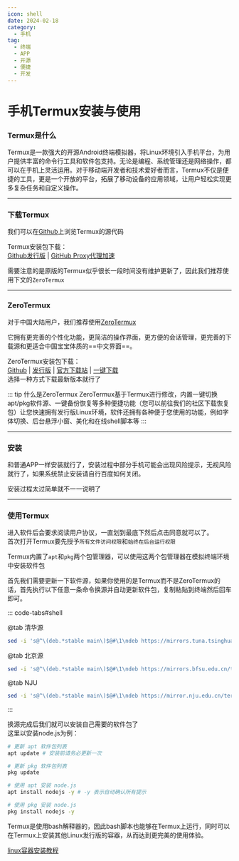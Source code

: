 ```yaml
---
icon: shell
date: 2024-02-18
category:
  - 手机
tag:
  - 终端
  - APP
  - 开源
  - 便捷
  - 开发
---
```


# 手机Termux安装与使用

### Termux是什么 

Termux是一款强大的开源Android终端模拟器，将Linux环境引入手机平台，为用户提供丰富的命令行工具和软件包支持。无论是编程、系统管理还是网络操作，都可以在手机上灵活运用。对于移动端开发者和技术爱好者而言，Termux不仅是便捷的工具，更是一个开放的平台，拓展了移动设备的应用领域，让用户轻松实现更多复杂任务和自定义操作。
<!-- more -->
---

### 下载Termux

我们可以在[Github](https://github.com/termux/termux-app)上浏览Termux的源代码  

Termux安装包下载：  
[Github发行版](https://github.com/termux/termux-app/releases) | [GitHub Proxy代理加速](https://mirrors.chenby.cn/https://github.com/termux/termux-app/releases/download/v0.118.0/termux-app_v0.118.0+github-debug_arm64-v8a.apk)
   
需要注意的是原版的Termux似乎很长一段时间没有维护更新了，因此我们推荐使用下文的`ZeroTermux`

---

### ZeroTermux
对于中国大陆用户，我们推荐使用[ZeroTermux](https://github.com/hanxinhao000/ZeroTermux)   
  
它拥有更完善的个性化功能，更简洁的操作界面，更方便的会话管理，更完善的下载源和更适合中国宝宝体质的==中文界面==。   
   
ZeroTermux安装包下载：  
[Github](https://github.com/hanxinhao000/ZeroTermux) | [发行版](https://github.com/hanxinhao000/ZeroTermux/releases) | [官方下载站](https://od.ixcmstudio.cn/repository/main/ZeroTermux/) | [一键下载](https://od.ixcmstudio.cn/repository/main/ZeroTermux/ZeroTermux%20-0.118.21.apk)  
选择一种方式下载最新版本就行了
 
::: tip 什么是ZeroTermux
ZeroTermux基于Termux进行修改，内置一键切换apt/pkg软件源、一键备份恢复等多种便捷功能（您可以前往我们的社区下载恢复包）让您快速拥有发行版Linux环境，软件还拥有各种便于您使用的功能，例如字体切换、后台悬浮小窗、美化和在线shell脚本等
:::

---
### 安装
和普通APP一样安装就行了，安装过程中部分手机可能会出现风险提示，无视风险就行了，如果系统禁止安装请自行百度如何关闭。   
   
安装过程太过简单就不一一说明了

---

### 使用Termux
进入软件后会要求阅读用户协议，一直划到最底下然后点击同意就可以了。   
首次打开Termux要先授予`所有文件访问权限`和`始终在后台运行权限`    
  
Termux内置了`apt`和`pkg`两个包管理器，可以使用这两个包管理器在模拟终端环境中安装软件包    
   
首先我们需要更新一下软件源，如果你使用的是Termux而不是ZeroTermux的话，首先执行以下任意一条命令换源并自动更新软件包，复制粘贴到终端然后回车即可。

::: code-tabs#shell

@tab 清华源
```bash
sed -i 's@^\(deb.*stable main\)$@#\1\ndeb https://mirrors.tuna.tsinghua.edu.cn/termux/termux-packages-24 stable main@' $PREFIX/etc/apt/sources.list
```

@tab 北京源
```bash
sed -i 's@^\(deb.*stable main\)$@#\1\ndeb https://mirrors.bfsu.edu.cn/termux/termux-packages-24 stable main@' $PREFIX/etc/apt/sources.list
```

@tab NJU
```bash
sed -i 's@^\(deb.*stable main\)$@#\1\ndeb https://mirror.nju.edu.cn/termux/termux-packages-24 stable main@' $PREFIX/etc/apt/sources.list &&sed -i 's@^\(deb.*science stable\)$@#\1\ndeb https://mirror.nju.edu.cn/termux/science-packages-24 science stable@' $PREFIX/etc/apt/sources.list.d/science.list
```
:::

换源完成后我们就可以安装自己需要的软件包了   
这里以安装node.js为例：
```bash
# 更新 apt 软件包列表
apt update # 安装前请务必更新一次

# 更新 pkg 软件包列表
pkg update

# 使用 apt 安装 node.js
apt install nodejs -y # -y 表示自动确认所有提示

# 使用 pkg 安装 node.js
pkg install nodejs -y
```

Termux是使用bash解释器的，因此bash脚本也能够在Termux上运行，同时可以在Termux上安装其他Linux发行版的容器，从而达到更完美的使用体验。

[<HopeIcon icon="linux" />linux容器安装教程](./linux.md)
